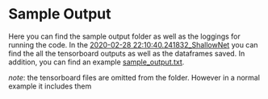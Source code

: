 # Sample Output

Here you can find the sample output folder as well as the loggings for running the code. In the [2020-02-28 22:10:40.241832_ShallowNet](folder) you can find the all the tensorboard outputs as well as the dataframes saved. In addition, you can find an example [sample_output.txt](sample_output).

*note*: the tensorboard files are omitted from the folder. However in a normal example it includes them